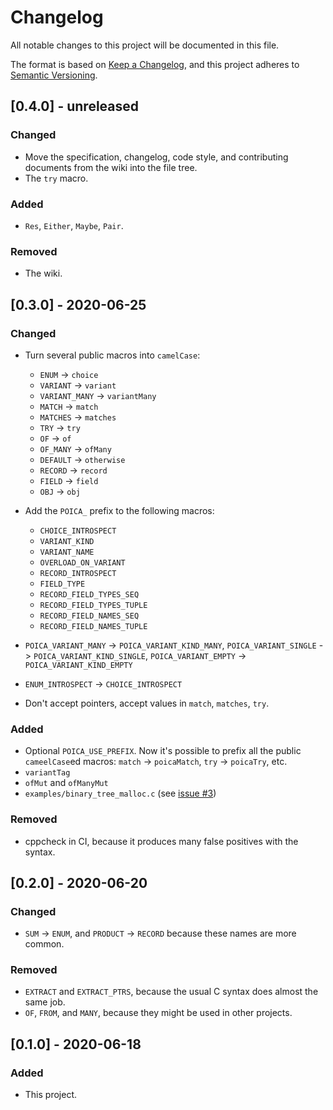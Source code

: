 # Changelog
All notable changes to this project will be documented in this file.

The format is based on [Keep a Changelog](https://keepachangelog.com/en/1.0.0/),
and this project adheres to [Semantic Versioning](https://semver.org/spec/v2.0.0.html).

## [0.4.0] - unreleased
### Changed
 - Move the specification, changelog, code style, and contributing documents from the wiki into the file tree.
 - The `try` macro.

### Added
 - `Res`, `Either`, `Maybe`, `Pair`.

### Removed
 - The wiki.


## [0.3.0] - 2020-06-25
### Changed
 - Turn several public macros into `camelCase`:
   - `ENUM` -> `choice`
   - `VARIANT` -> `variant`
   - `VARIANT_MANY` -> `variantMany`
   - `MATCH` -> `match`
   - `MATCHES` -> `matches`
   - `TRY` -> `try`
   - `OF` -> `of`
   - `OF_MANY` -> `ofMany`
   - `DEFAULT` -> `otherwise`
   - `RECORD` -> `record`
   - `FIELD` -> `field`
   - `OBJ` -> `obj`

 - Add the `POICA_` prefix to the following macros:
   - `CHOICE_INTROSPECT`
   - `VARIANT_KIND`
   - `VARIANT_NAME`
   - `OVERLOAD_ON_VARIANT`
   - `RECORD_INTROSPECT`
   - `FIELD_TYPE`
   - `RECORD_FIELD_TYPES_SEQ`
   - `RECORD_FIELD_TYPES_TUPLE`
   - `RECORD_FIELD_NAMES_SEQ`
   - `RECORD_FIELD_NAMES_TUPLE`

 - `POICA_VARIANT_MANY` -> `POICA_VARIANT_KIND_MANY`, `POICA_VARIANT_SINGLE` -> `POICA_VARIANT_KIND_SINGLE`, `POICA_VARIANT_EMPTY` -> `POICA_VARIANT_KIND_EMPTY`

 - `ENUM_INTROSPECT` -> `CHOICE_INTROSPECT`

 - Don't accept pointers, accept values in `match`, `matches`, `try`.

### Added
 - Optional `POICA_USE_PREFIX`. Now it's possible to prefix all the public `cameelCase`ed macros: `match` -> `poicaMatch`, `try` -> `poicaTry`, etc.
 - `variantTag`
 - `ofMut` and `ofManyMut`
 - `examples/binary_tree_malloc.c` (see [issue #3](https://github.com/hirrolot/poica/issues/3))

### Removed
 - cppcheck in CI, because it produces many false positives with the syntax.

## [0.2.0] - 2020-06-20
### Changed
 - `SUM` -> `ENUM`, and `PRODUCT` -> `RECORD` because these names are more common.

### Removed
 - `EXTRACT` and `EXTRACT_PTRS`, because the usual C syntax does almost the same job.
 - `OF`, `FROM`, and `MANY`, because they might be used in other projects.

## [0.1.0] - 2020-06-18
### Added
 - This project.
